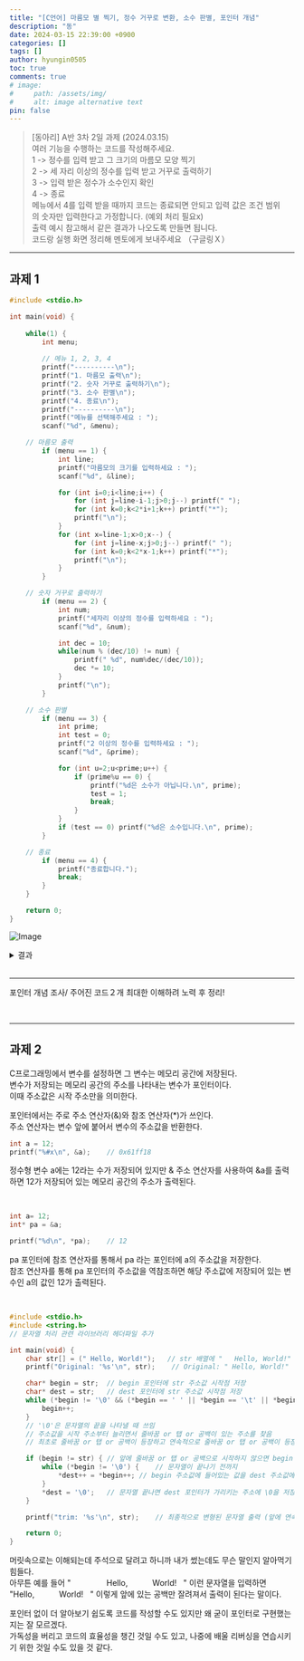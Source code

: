 ```yaml
---
title: "[C언어] 마름모 별 찍기, 정수 거꾸로 변환, 소수 판별, 포인터 개념"
description: "동"
date: 2024-03-15 22:39:00 +0900
categories: []
tags: []
author: hyungin0505
toc: true
comments: true
# image:
#     path: /assets/img/
#     alt: image alternative text
pin: false
---
```

> [동아리] A반 3차 2일 과제 (2024.03.15)   
> 여러 기능을 수행하는 코드를 작성해주세요.  
> 1 -> 정수를 입력 받고 그 크기의 마름모 모양 찍기   
> 2 -> 세 자리 이상의 정수를 입력 받고 거꾸로 출력하기   
> 3 -> 입력 받은 정수가 소수인지 확인   
> 4 -> 종료   
> 메뉴에서 4를 입력 받을 때까지 코드는 종료되면 안되고 입력 값은 조건 범위의 숫자만 입력한다고 가정합니다. (예외 처리 필요x)   
> 출력 예시 참고해서 같은 결과가 나오도록 만들면 됩니다.  
> 코드랑 실행 화면 정리해 멘토에게 보내주세요 （구글링Ｘ）   

---

## 과제 1

```c
#include <stdio.h>

int main(void) {
  
    while(1) {
        int menu;
  
        // 메뉴 1, 2, 3, 4
        printf("----------\n");
        printf("1. 마름모 출력\n");
        printf("2. 숫자 거꾸로 출력하기\n");
        printf("3. 소수 판별\n");
        printf("4. 종료\n");
        printf("----------\n");
        printf("메뉴를 선택해주세요 : ");
        scanf("%d", &menu);

	// 마름모 출력
        if (menu == 1) {
            int line;
            printf("마름모의 크기를 입력하세요 : ");
            scanf("%d", &line);

            for (int i=0;i<line;i++) {
                for (int j=line-i-1;j>0;j--) printf(" ");
                for (int k=0;k<2*i+1;k++) printf("*");
                printf("\n");
            }
            for (int x=line-1;x>0;x--) {
                for (int j=line-x;j>0;j--) printf(" ");
                for (int k=0;k<2*x-1;k++) printf("*");
                printf("\n");
            }
        }

	// 숫자 거꾸로 출력하기
        if (menu == 2) {
            int num;
            printf("세자리 이상의 정수를 입력하세요 : ");
            scanf("%d", &num);

            int dec = 10;
            while(num % (dec/10) != num) {
                printf(" %d", num%dec/(dec/10));
                dec *= 10;
            }
            printf("\n");
        }

	// 소수 판별
        if (menu == 3) {
            int prime;
            int test = 0;
            printf("2 이상의 정수를 입력하세요 : ");
            scanf("%d", &prime);

            for (int u=2;u<prime;u++) {
                if (prime%u == 0) {
                    printf("%d은 소수가 아닙니다.\n", prime);
                    test = 1;
                    break;
                }
            }
            if (test == 0) printf("%d은 소수입니다.\n", prime);
        }

	// 종료
        if (menu == 4) {
            printf("종료합니다.");
            break;
        }
    }

    return 0;
}
```
![Image](https://blog.kakaocdn.net/dna/cUdMUn/btsFQUroiHR/AAAAAAAAAAAAAAAAAAAAACG-8AOCsU3dT5MeviG1m-TwEKx3XH1nu19tHa0uNKsE/img.png?credential=yqXZFxpELC7KVnFOS48ylbz2pIh7yKj8&expires=1753973999&allow_ip=&allow_referer=&signature=%2Fh2qhWEsodJqECGrFNdzifyVy%2B4%3D)

<details markdown="1">

<summary>결과</summary>

---
```bash
----------
1. 마름모 출력
2. 숫자 거꾸로 출력하기
3. 소수 판별
4. 종료
----------
메뉴를 선택해주세요 : 1
마름모의 크기를 입력하세요 : 3
  *  
 ***  
*****
 ***
  *
----------
1. 마름모 출력
2. 숫자 거꾸로 출력하기
3. 소수 판별
4. 종료
----------
메뉴를 선택해주세요 : 2
세자리 이상의 정수를 입력하세요 : 192387
 7 8 3 2 9 1
----------
1. 마름모 출력
2. 숫자 거꾸로 출력하기
3. 소수 판별
4. 종료
----------
메뉴를 선택해주세요 : 3
2 이상의 정수를 입력하세요 : 3
3은 소수입니다.
----------
1. 마름모 출력
2. 숫자 거꾸로 출력하기
3. 소수 판별
4. 종료
----------
메뉴를 선택해주세요 : 3
2 이상의 정수를 입력하세요 : 4
4은 소수가 아닙니다.
----------
1. 마름모 출력
2. 숫자 거꾸로 출력하기
3. 소수 판별
4. 종료
----------
메뉴를 선택해주세요 : 4
종료합니다.
```
</details>
<br>

---

포인터 개념 조사/ 주어진 코드２개 최대한 이해하려 노력 후 정리!   

<br>

---

## 과제 2

C프로그래밍에서 변수를 설정하면 그 변수는 메모리 공간에 저장된다.  
변수가 저장되는 메모리 공간의 주소를 나타내는 변수가 포인터이다.  
이때 주소값은 시작 주소만을 의미한다.  


포인터에서는 주로 주소 연산자(&)와 참조 연산자(*)가 쓰인다.  
주소 연산자는 변수 앞에 붙어서 변수의 주소값을 반환한다.  

```c
int a = 12;
printf("%#x\n", &a);	// 0x61ff18
```
정수형 변수 a에는 12라는 수가 저장되어 있지만 & 주소 연산자를 사용하여 &a를 출력하면 12가 저장되어 있는 메모리 공간의 주소가 출력된다.  

<br>

```c
int a= 12;
int* pa = &a;

printf("%d\n", *pa);	// 12
```
pa 포인터에 참조 연산자를 통해서 pa 라는 포인터에 a의 주소값을 저장한다.  
참조 연산자를 통해 pa 포인터의 주소값을 역참조하면 해당 주소값에 저장되어 있는 변수인 a의 값인 12가 출력된다.  

<br>

```c
#include <stdio.h>
#include <string.h>
// 문자열 처리 관련 라이브러리 헤더파일 추가

int main(void) {
    char str[] = (" Hello, World!");   // str 배열에 "   Hello, World!" 문자열 저장
    printf("Original: '%s'\n", str);    // Original: " Hello, World!"

    char* begin = str;  // begin 포인터에 str 주소값 시작점 저장
    char* dest = str;   // dest 포인터에 str 주소값 시작점 저장
    while (*begin != '\0' && (*begin == ' ' || *begin == '\t' || *begin == '\n')) {
        begin++;
    }
    // '\0'은 문자열의 끝을 나타낼 때 쓰임
    // 주소값을 시작 주소부터 늘리면서 줄바꿈 or 탭 or 공백이 있는 주소를 찾음
    // 최초로 줄바꿈 or 탭 or 공백이 등장하고 연속적으로 줄바꿈 or 탭 or 공백이 등장할 경우 최종적으로 등장하는 줄바꿈 or 탭 or 공백이 있는 주소가 begin에 저장되고 반복문 break

    if (begin != str) { // 앞에 줄바꿈 or 탭 or 공백으로 시작하지 않으면 begin == str이므로 시행X
        while (*begin != '\0') {    // 문자열이 끝나기 전까지
            *dest++ = *begin++; // begin 주소값에 들어있는 값을 dest 주소값에 저장해서 문자열 밀어내기
        }
        *dest = '\0';   // 문자열 끝나면 dest 포인터가 가리키는 주소에 \0을 저장해 문자열 종료시키기 (끊기 / 자르기)
    }

    printf("trim: '%s'\n", str);    // 최종적으로 변형된 문자열 출력 (앞에 연속적으로 이어지는 줄바꿈, 공백, 탭 모두 제거됨)

    return 0;
}
```

머릿속으로는 이해되는데 주석으로 달려고 하니까 내가 썼는데도 무슨 말인지 알아먹기 힘들다.  
아무튼 예를 들어 "                Hello,           World!   " 이런 문자열을 입력하면 "Hello,           World!   " 이렇게 앞에 있는 공백만 잘려져서 출력이 된다는 말이다.  


포인터 없이 더 알아보기 쉽도록 코드를 작성할 수도 있지만 왜 굳이 포인터로 구현했는지는 잘 모르겠다.  
가독성을 버리고 코드의 효율성을 챙긴 것일 수도 있고, 나중에 배울 리버싱을 연습시키기 위한 것일 수도 있을 것 같다.